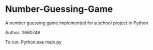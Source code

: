 # Number-Guessing-Game
A number guessing game implemented for a school project in Python

Author: 2680748

To run: Python.exe main.py
